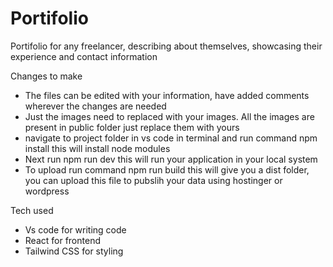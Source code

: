 # Portifolio
Portifolio for any freelancer, describing about themselves, showcasing their experience and contact information

Changes to make
- The files can be edited with your information, have added comments wherever the changes are needed
- Just the images need to replaced with your images. All the images are present in public folder just replace them with yours
- navigate to project folder in vs code in terminal and run command npm install this will install node modules
- Next run npm run dev this will run your application in your local system
- To upload run command npm run build this will give you a dist folder, you can upload this file to pubslih your data using hostinger or wordpress


Tech used
- Vs code for writing code
- React for frontend
- Tailwind CSS for styling
